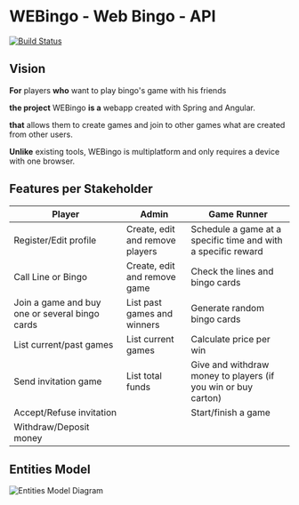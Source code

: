 # WEBingo - Web Bingo - API

[![Build Status](https://travis-ci.org/rhizomik/webingo-gei-api.svg?branch=master)](https://travis-ci.org/rhizomik/webingo-gei-api/branches) 

## Vision

**For** players **who** want to play bingo's game with his friends

**the project** WEBingo **is a** webapp created with Spring and Angular.

**that** allows them to create games and join to other games what are created from other users.

**Unlike** existing tools, WEBingo is multiplatform and only requires a device with one browser.


## Features per Stakeholder

|            Player               |             Admin               |                          Game Runner                          |
| --------------------------------| --------------------------------| --------------------------------------------------------------|
| Register/Edit profile           | Create, edit and remove players | Schedule a game at a specific time and with a specific reward |
| Call Line or Bingo              | Create, edit and remove game    | Check the lines and bingo cards                               |
| Join a game and buy one or several bingo cards| List past games and winners| Generate random bingo cards                           |
| List current/past games         | List current games              | Calculate price per win                                       |
| Send invitation game            | List total funds                | Give and withdraw money to players (if you win or buy carton) |
| Accept/Refuse invitation        |                                 | Start/finish a game                                           |
| Withdraw/Deposit money          |                                 |                                                               |

## Entities Model

![Entities Model Diagram](http://www.plantuml.com/plantuml/png/hLHDRzim33rFluB8lK0xxB0MWT6FeLs77efrmx0Z4zEE5fao9Bf1jlM_JvPhoqaSe8STzTxp8nz5-T8BEcagevHVQwxHOGLvhU7zwUa8MHhq_ah4wKKZT6jPdlHlWey74kViPg3Fz-c1EHkRiyt9KmtdOz0XhrlmmwbQwPp02pcoigr9xRl27_Nk6fVhqjc6ynjhh8CVAorq0C_dTrXHbi63BbVog7az8VdkoVMIQzDCkToWotl9dIFY2SqzFsj1qPPxvKyoncxKowX_lyBSRZINKA3nEz7gO8WbpUSFkBMDP5c82R2mBYVNPVpca7qG4qlBf0OcsCAoJE5fhBUJYXUbkXctKu5-EB4LW2OS62k22tWI5r94j0xoJMXp5wKAjKbGy7qD69qzf9oTTrVrqU3siExnsiVhfnuEu2BCp0UuC1PbGCjWxY_2pNc1k3O-IryuJPmFRDTbHuTWgVshlDBy7wSM2wGxQTSGkcqSt7NhSCz29Ra8S5Cjo0szlb9PSccpGVSoZhjuGMdyswmZzolSRcrbPworqqjw91Vx7XEB4Cu6P66jYO3HJEDp_4jTjMwVK2X2XMRjLvGFQ4gKdXwCt-6GhYBliToxWAKZb3sxaT6iGjxEu2I3sTcityim3WzFn0BPMyHVQKdwcOw8EtMyZg2z9cEvzAssHI8rFp5Ko4d_HHnZKiwLwYe5RMytY3vZi4g2oP9VhEQHAj1_i_WwbUeMEPqlYVEcCly0)